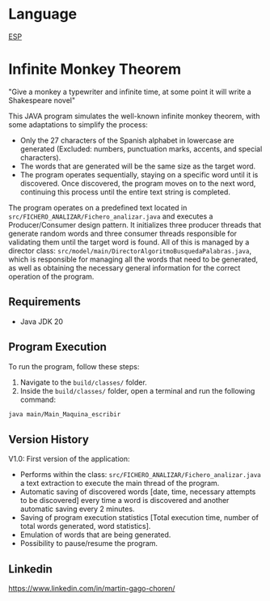 # Language
[ESP](README.md)

# Infinite Monkey Theorem

"Give a monkey a typewriter and infinite time, at some point it will write a Shakespeare novel"

This JAVA program simulates the well-known infinite monkey theorem, with some adaptations to simplify the process:

- Only the 27 characters of the Spanish alphabet in lowercase are generated (Excluded: numbers, punctuation marks, accents, and special characters).
- The words that are generated will be the same size as the target word.
- The program operates sequentially, staying on a specific word until it is discovered. Once discovered, the program moves on to the next word, continuing this process until the entire text string is completed.

The program operates on a predefined text located in `src/FICHERO_ANALIZAR/Fichero_analizar.java` and executes a Producer/Consumer design pattern. It initializes three producer threads that generate random words and three consumer threads responsible for validating them until the target word is found. All of this is managed by a director class: `src/model/main/DirectorAlgoritmoBusquedaPalabras.java`, which is responsible for managing all the words that need to be generated, as well as obtaining the necessary general information for the correct operation of the program.


## Requirements

- Java JDK 20

## Program Execution

To run the program, follow these steps:

1. Navigate to the `build/classes/` folder.
2. Inside the `build/classes/` folder, open a terminal and run the following command:

```bash
java main/Main_Maquina_escribir
```

## Version History

V1.0: First version of the application:
- Performs within the class: `src/FICHERO_ANALIZAR/Fichero_analizar.java` a text extraction to execute the main thread of the program.
- Automatic saving of discovered words [date, time, necessary attempts to be discovered] every time a word is discovered and another automatic saving every 2 minutes.
- Saving of program execution statistics [Total execution time, number of total words generated, word statistics].
- Emulation of words that are being generated.
- Possibility to pause/resume the program.

## Linkedin

https://www.linkedin.com/in/martin-gago-choren/
